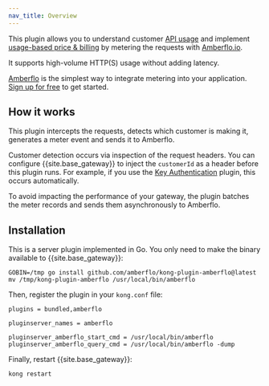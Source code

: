 ```yaml
---
nav_title: Overview
---
```


This plugin allows you to understand customer [API usage](https://www.amberflo.io/products/metering-cloud) and implement [usage-based price & billing](https://www.amberflo.io/products/billing-cloud) by metering the requests with [Amberflo.io](https://amberflo.io).

It supports high-volume HTTP(S) usage without adding latency.

[Amberflo](https://amberflo.io) is the simplest way to integrate metering into your application. [Sign up for free](https://ui.amberflo.io/) to get started.

## How it works

This plugin intercepts the requests, detects which customer is making it, generates a meter event and sends it to Amberflo.

Customer detection occurs via inspection of the request headers. You can configure {{site.base_gateway}} to inject the `customerId` as a header before this plugin runs. For example, if you use the [Key Authentication](/hub/kong-inc/key-auth/) plugin, this occurs automatically.

To avoid impacting the performance of your gateway, the plugin batches the meter records and sends them asynchronously to Amberflo.

## Installation

This is a server plugin implemented in Go. You only need to make the binary available to {{site.base_gateway}}:

```shell
GOBIN=/tmp go install github.com/amberflo/kong-plugin-amberflo@latest
mv /tmp/kong-plugin-amberflo /usr/local/bin/amberflo
```

Then, register the plugin in your `kong.conf` file:

```
plugins = bundled,amberflo

pluginserver_names = amberflo

pluginserver_amberflo_start_cmd = /usr/local/bin/amberflo
pluginserver_amberflo_query_cmd = /usr/local/bin/amberflo -dump
```

Finally, restart {{site.base_gateway}}:

```shell
kong restart
```
